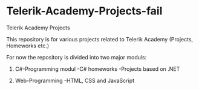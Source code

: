 Telerik-Academy-Projects-fail
=============================

Telerik Academy Projects

This repository is for various projects related to Telerik Academy (Projects, Homeworks etc.)

For now the repository is divided into two major moduls:
1. C#-Programming modul
-C# homeworks
-Projects based on .NET

2. Web-Programming
-HTML, CSS and JavaScript
